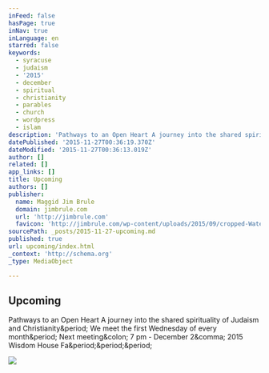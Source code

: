 ```yaml
---
inFeed: false
hasPage: true
inNav: true
inLanguage: en
starred: false
keywords:
  - syracuse
  - judaism
  - '2015'
  - december
  - spiritual
  - christianity
  - parables
  - church
  - wordpress
  - islam
description: 'Pathways to an Open Heart A journey into the shared spirituality of Judaism and Christianity. We meet the first Wednesday of every month. Next meeting: 7 pm - December 2, 2015 Wisdom House Fa...'
datePublished: '2015-11-27T00:36:19.370Z'
dateModified: '2015-11-27T00:36:13.019Z'
author: []
related: []
app_links: []
title: Upcoming
authors: []
publisher:
  name: Maggid Jim Brule
  domain: jimbrule.com
  url: 'http://jimbrule.com'
  favicon: 'http://jimbrule.com/wp-content/uploads/2015/09/cropped-WaterSq.fw_-192x192.png'
sourcePath: _posts/2015-11-27-upcoming.md
published: true
url: upcoming/index.html
_context: 'http://schema.org'
_type: MediaObject

---
```

<article style=""><h1>Upcoming</h1><p>Pathways to an Open Heart A journey into the shared spirituality of Judaism and Christianity&amp;period; We meet the first Wednesday of every month&amp;period; Next meeting&amp;colon; 7 pm - December 2&amp;comma; 2015 Wisdom House Fa&amp;period;&amp;period;&amp;period;</p><img src="http://jimbrule.com/wp-content/uploads/2015/09/cropped-WaterSq.fw_-32x32.png" /></article>